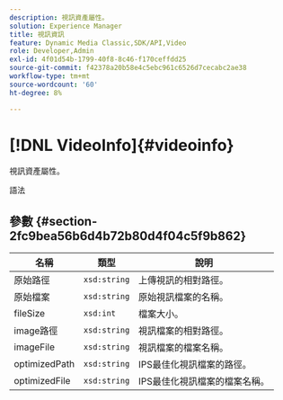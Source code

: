 ```yaml
---
description: 視訊資產屬性。
solution: Experience Manager
title: 視訊資訊
feature: Dynamic Media Classic,SDK/API,Video
role: Developer,Admin
exl-id: 4f01d54b-1799-40f8-8c46-f170ceffdd25
source-git-commit: f42378a20b58e4c5ebc961c6526d7cecabc2ae38
workflow-type: tm+mt
source-wordcount: '60'
ht-degree: 8%

---
```


# [!DNL VideoInfo]{#videoinfo}

視訊資產屬性。

語法

## 參數 {#section-2fc9bea56b6d4b72b80d4f04c5f9b862}

| 名稱 | 類型 | 說明 |
|---|---|---|
| 原始路徑 | `xsd:string` | 上傳視訊的相對路徑。 |
| 原始檔案 | `xsd:string` | 原始視訊檔案的名稱。 |
| fileSize | `xsd:int` | 檔案大小。 |
| image路徑 | `xsd:string` | 視訊檔案的相對路徑。 |
| imageFile | `xsd:string` | 視訊檔案的檔案名稱。 |
| optimizedPath | `xsd:string` | IPS最佳化視訊檔案的路徑。 |
| optimizedFile | `xsd:string` | IPS最佳化視訊檔案的檔案名稱。 |
